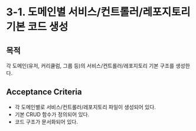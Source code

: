 # 3-1. 도메인별 서비스/컨트롤러/레포지토리 기본 코드 생성

## 목적
각 도메인(유저, 커리큘럼, 그룹 등)의 서비스/컨트롤러/레포지토리 기본 구조를 생성한다.

## Acceptance Criteria
- 각 도메인별로 서비스/컨트롤러/레포지토리 파일이 생성되어 있다.
- 기본 CRUD 함수가 정의되어 있다.
- 코드 구조가 문서화되어 있다.
